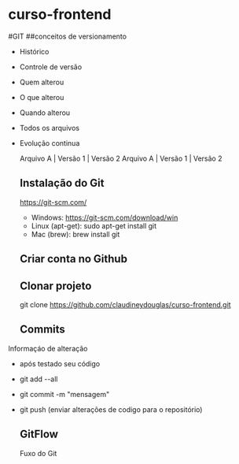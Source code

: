 # curso-frontend

#GIT
##conceitos de versionamento
- Histórico
- Controle de versão
- Quem alterou
- O que alterou
- Quando alterou
- Todos os arquivos
- Evolução continua

  Arquivo A | Versão 1 | Versão 2
  Arquivo A | Versão 1 | Versão 2

  ## Instalação do Git
  https://git-scm.com/

  - Windows: https://git-scm.com/download/win
  - Linux (apt-get): sudo apt-get install git
  - Mac (brew): brew install git

  ## Criar conta no Github

  ## Clonar projeto
  git clone https://github.com/claudineydouglas/curso-frontend.git

  ## Commits
Informaçáo de alteração
- após testado seu código
- git add --all
- git commit -m "mensagem"
- git push (enviar alterações de codigo para o repositório)

  ## GitFlow
  Fuxo do Git

  
  
